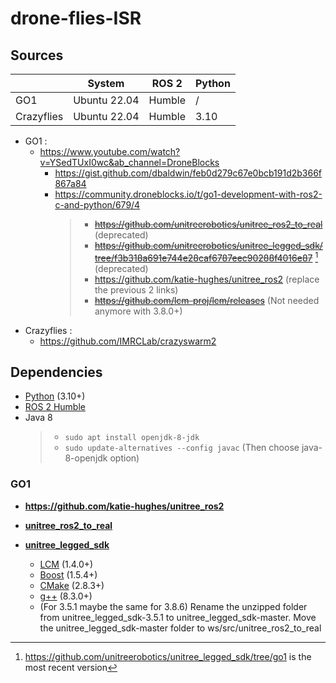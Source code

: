 # drone-flies-ISR

## Sources

| | System | ROS 2 | Python |
| ------- | ------- | ------- | ------ |
| GO1 | Ubuntu 22.04 | Humble | / |
| Crazyflies | Ubuntu 22.04 | Humble | 3.10 |

- GO1 :
  - https://www.youtube.com/watch?v=YSedTUxI0wc&ab_channel=DroneBlocks
    - https://gist.github.com/dbaldwin/feb0d279c67e0bcb191d2b366f867a84
    - https://community.droneblocks.io/t/go1-development-with-ros2-c-and-python/679/4
      > - ~~https://github.com/unitreerobotics/unitree_ros2_to_real~~ (deprecated)
      > - ~~https://github.com/unitreerobotics/unitree_legged_sdk/tree/f3b318a691e744e28caf6787eec90288f4016e87~~ [^1] (deprecated) 
      > - https://github.com/katie-hughes/unitree_ros2 (replace the previous 2 links)
      > - ~~https://github.com/lcm-proj/lcm/releases~~ (Not needed anymore with 3.8.0+)

[^1]: https://github.com/unitreerobotics/unitree_legged_sdk/tree/go1 is the most recent version

- Crazyflies :
  - https://github.com/IMRCLab/crazyswarm2

## Dependencies

- [Python](https://www.python.org/) (3.10+)
- [ROS 2 Humble](https://docs.ros.org/en/humble/index.html)
- Java 8
  > - `sudo apt install openjdk-8-jdk`
  > - `sudo update-alternatives --config javac`
  > (Then choose java-8-openjdk option)

### GO1
- **https://github.com/katie-hughes/unitree_ros2**

- [**unitree_ros2_to_real**](https://github.com/unitreerobotics/unitree_ros2_to_real)
- [**unitree_legged_sdk**](https://github.com/unitreerobotics/unitree_legged_sdk/tree/f3b318a691e744e28caf6787eec90288f4016e87)
  - [LCM](https://lcm-proj.github.io/lcm/) (1.4.0+)
  - [Boost](https://www.boost.org) (1.5.4+)
  - [CMake](https://www.cmake.org) (2.8.3+)
  - [g++](https://gcc.gnu.org) (8.3.0+)
  - (For 3.5.1 maybe the same for 3.8.6) Rename the unzipped folder from unitree_legged_sdk-3.5.1 to unitree_legged_sdk-master.
    Move the unitree_legged_sdk-master folder to ws/src/unitree_ros2_to_real
